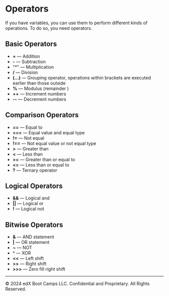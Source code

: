 # Operators
If you have variables, you can use them to perform different kinds of operations. To do so, you need operators.

## Basic Operators
* **+** — Addition
* **-** — Subtraction
* "*" — Multiplication
* **/** — Division
* **(...)** — Grouping operator, operations within brackets are executed earlier than those outside
* **%** — Modulus (remainder )
* **++** — Increment numbers
* **--** — Decrement numbers

## Comparison Operators
* **==** — Equal to
* **===** — Equal value and equal type
* **!=** — Not equal
* **!==** — Not equal value or not equal type
* **>** — Greater than
* **<** — Less than
* **>=** — Greater than or equal to
* **<=** — Less than or equal to
* **?** — Ternary operator

## Logical Operators
* **&&** — Logical and
* **||** — Logical or
* **!** — Logical not

## Bitwise Operators
* **&** — AND statement
* **|** — OR statement
* **~** — NOT
* **^** — XOR
* **<<** — Left shift
* **>>** — Right shift
* **>>>** — Zero fill right shift

---
© 2024 edX Boot Camps LLC. Confidential and Proprietary. All Rights Reserved.